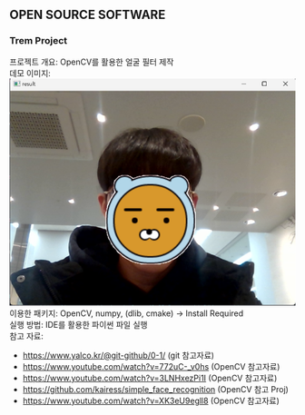 ## OPEN SOURCE SOFTWARE
### Trem Project
프로젝트 개요: OpenCV를 활용한 얼굴 필터 제작  
데모 이미지:  <img src="Demo_img.png">
이용한 패키지:  OpenCV, numpy, (dlib, cmake) -> Install Required  
실행 방법:  IDE를 활용한 파이썬 파일 실행  
참고 자료:  
- https://www.yalco.kr/@git-github/0-1/ (git 참고자료)  
- https://www.youtube.com/watch?v=772uC-_v0hs (OpenCV 참고자료)
- https://www.youtube.com/watch?v=3LNHxezPi1I (OpenCV 참고자료)
- https://github.com/kairess/simple_face_recognition (OpenCV 참고 Proj)
- https://www.youtube.com/watch?v=XK3eU9egll8 (OpenCV 참고자료)
